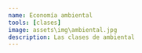 ```yaml
---
name: Economía ambiental
tools: [clases]
image: assets\img\ambiental.jpg
description: Las clases de ambiental
---
```


